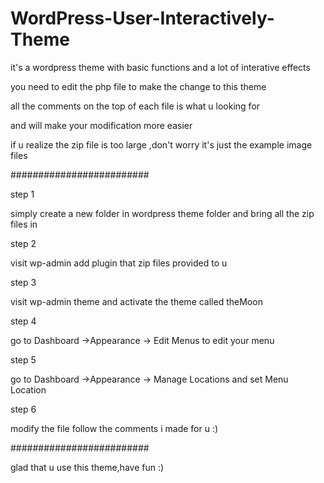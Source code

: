 # WordPress-User-Interactively-Theme
it's a wordpress theme with basic functions and a lot of interative effects

you need to edit the php file to make the change to this theme

all the comments on the top of each file is what u looking for

and will make your modification more easier

if u realize the zip file is too large ,don't worry it's just the example image files



#########################

step 1 

simply create a new folder in wordpress theme folder and bring all the zip files in

step 2

visit wp-admin add plugin that zip files provided to u

step 3

visit wp-admin theme and activate the theme called theMoon

step 4

go to Dashboard ->Appearance -> Edit Menus to edit your menu

step 5

go to Dashboard ->Appearance -> Manage Locations and set Menu Location

step 6

modify the file follow the comments i made for u :)

#########################


glad that u use this theme,have fun :)
